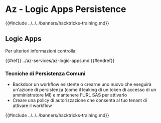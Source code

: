 # Az - Logic Apps Persistence

{{#include ../../../banners/hacktricks-training.md}}

## Logic Apps

Per ulteriori informazioni controlla:

{{#ref}}
../az-services/az-logic-apps.md
{{#endref}}

### Tecniche di Persistenza Comuni

- Backdoor un workflow esistente o crearne uno nuovo che eseguirà un'azione di persistenza (come il leaking di un token di accesso di un amministratore MI) e mantenere l'URL SAS per attivarlo
- Creare una policy di autorizzazione che consenta al tuo tenant di attivare il workflow

{{#include ../../../banners/hacktricks-training.md}}
